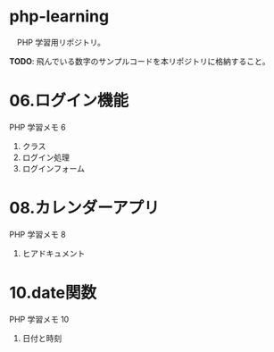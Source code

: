 # php-learning

　PHP 学習用リポジトリ。

**TODO**: 飛んでいる数字のサンプルコードを本リポジトリに格納すること。

# 06.ログイン機能

PHP 学習メモ 6

1. クラス
2. ログイン処理
3. ログインフォーム

# 08.カレンダーアプリ

PHP 学習メモ 8

1. ヒアドキュメント

# 10.date関数

PHP 学習メモ 10

1. 日付と時刻
